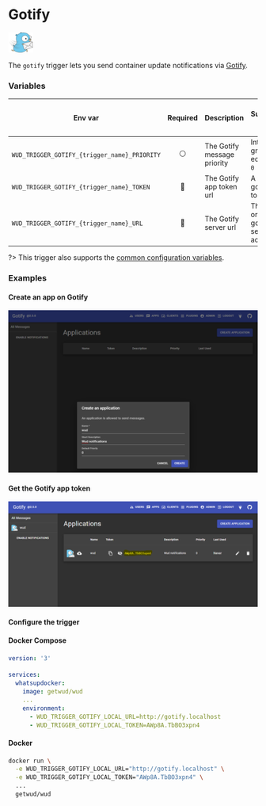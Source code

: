 # Gotify
![logo](gotify.png)

The `gotify` trigger lets you send container update notifications via [Gotify](https://gotify.net/).

### Variables

| Env var                                      |    Required    | Description                 | Supported values                            | Default value when missing |
|----------------------------------------------|:--------------:|-----------------------------|---------------------------------------------|----------------------------| 
| `WUD_TRIGGER_GOTIFY_{trigger_name}_PRIORITY` | :white_circle: | The Gotify message priority | Integer greater or equal than `0`           |                            |
| `WUD_TRIGGER_GOTIFY_{trigger_name}_TOKEN`    | :red_circle:   | The Gotify app token url    | A valid gotify app token                    |                            |
| `WUD_TRIGGER_GOTIFY_{trigger_name}_URL`      | :red_circle:   | The Gotify server url       | The `http` or `https` gotify server address |                            |

?> This trigger also supports the [common configuration variables](configuration/triggers/?id=common-trigger-configuration).

### Examples

#### Create an app on Gotify
![image](gotify_01.png)

#### Get the Gotify app token
![image](gotify_02.png)

#### Configure the trigger

<!-- tabs:start -->
#### **Docker Compose**
```yaml
version: '3'

services:
  whatsupdocker:
    image: getwud/wud
    ...
    environment:
      - WUD_TRIGGER_GOTIFY_LOCAL_URL=http://gotify.localhost
      - WUD_TRIGGER_GOTIFY_LOCAL_TOKEN=AWp8A.TbBO3xpn4
```
#### **Docker**
```bash
docker run \
  -e WUD_TRIGGER_GOTIFY_LOCAL_URL="http://gotify.localhost" \
  -e WUD_TRIGGER_GOTIFY_LOCAL_TOKEN="AWp8A.TbBO3xpn4" \
  ...
  getwud/wud
```
<!-- tabs:end -->
